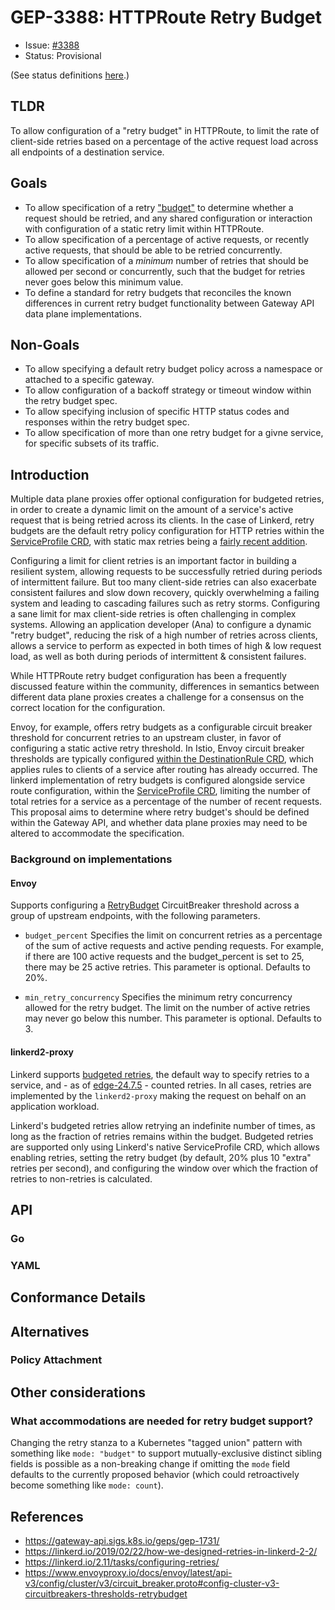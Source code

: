 # GEP-3388: HTTPRoute Retry Budget

* Issue: [#3388](https://github.com/kubernetes-sigs/gateway-api/issues/3388)
* Status: Provisional

(See status definitions [here](/geps/overview/#gep-states).)

## TLDR

To allow configuration of a "retry budget" in HTTPRoute, to limit the rate of
client-side retries based on a percentage of the active request load across all
endpoints of a destination service.

## Goals

* To allow specification of a retry
  ["budget"](https://finagle.github.io/blog/2016/02/08/retry-budgets/) to
  determine whether a request should be retried, and any shared configuration
  or interaction with configuration of a static retry limit within HTTPRoute.
* To allow specification of a percentage of active requests, or recently active
  requests, that should be able
  to be retried concurrently.
* To allow specification of a *minimum* number of retries that should be
  allowed per second or concurrently, such that the budget for retries never
  goes below this minimum value.
* To define a standard for retry budgets that reconciles the known
  differences in current retry budget functionality between Gateway API data
  plane implementations.

## Non-Goals

* To allow specifying a default retry budget policy across a namespace or attached to a specific gateway.
* To allow configuration of a backoff strategy or timeout window within the retry budget spec.
* To allow specifying inclusion of specific HTTP status codes and responses within the retry budget spec.
* To allow specification of more than one retry budget for a
  givne service, for specific subsets of its traffic.


## Introduction

Multiple data plane proxies offer optional configuration for budgeted retries,
in order to create a dynamic limit on the amount of a service's active request that is being retried across its clients. In the case of Linkerd, retry budgets
are the default retry policy configuration for HTTP retries within the [ServiceProfile CRD](https://linkerd.io/2.12/reference/service-profiles/), with static max
retries being a [fairly recent addition](https://linkerd.io/2024/08/13/announcing-linkerd-2.16/).

Configuring a limit for client retries is an important factor in building a
resilient system, allowing requests to be successfully retried during periods
of intermittent failure. But too many client-side retries can also exacerbate consistent
failures and slow down recovery, quickly overwhelming a failing
system and leading to cascading failures such as retry
storms. Configuring a sane
limit for max client-side retries is often challenging in complex
systems. Allowing an application developer (Ana) to configure a dynamic
"retry budget", reducing the risk of a high number of retries across clients,
allows a service to perform as expected in both times of high & low request
load, as well
as both during periods of intermittent & consistent failures.

While HTTPRoute retry budget configuration has been a frequently discussed
feature within the community, differences in semantics between different data
plane proxies
creates a challenge for a consensus on the correct location for the
configuration.

Envoy, for example, offers retry budgets as a configurable circuit breaker threshold
for concurrent retries to an upstream cluster, in favor of configuring a static
active retry threshold. In Istio, Envoy circuit breaker
thresholds are typically configured [within the DestinationRule
CRD](https://istio.io/latest/docs/reference/config/networking/destination-rule/#ConnectionPoolSettings-HTTPSettings),
which
applies rules to clients of a service after routing has already occurred.
The linkerd implementation of
retry budgets is configured alongside service route configuration, within the [ServiceProfile CRD](https://linkerd.io/2.12/reference/service-profiles/), limiting the number
of total retries for a service as a percentage of the number of recent requests.
This proposal aims to determine where retry budget's should be defined within the
Gateway API,
and whether data plane proxies may need to be altered to accommodate the
specification.

### Background on implementations

#### Envoy

Supports configuring a
[RetryBudget](https://www.envoyproxy.io/docs/envoy/latest/api-v3/config/cluster/v3/circuit_breaker.proto#envoy-v3-api-msg-config-cluster-v3-circuitbreakers-thresholds-retrybudget)
CircuitBreaker threshold across a group of upstream endpoints, with the following parameters.

* `budget_percent` Specifies the limit on concurrent retries as a percentage of the sum of active requests and active pending requests. For example, if there are 100 active requests and the budget_percent is set to 25, there may be 25 active retries. This parameter is optional. Defaults to 20%.

* `min_retry_concurrency` Specifies the minimum retry concurrency allowed for the retry budget. The limit on the number of active retries may never go below this number. This parameter is optional. Defaults to 3.

#### linkerd2-proxy

Linkerd supports [budgeted retries](https://linkerd.io/2.15/features/retries-and-timeouts/), the default way to specify retries to a service, and - as of [edge-24.7.5](https://github.com/linkerd/linkerd2/releases/tag/edge-24.7.5) - counted retries. In all cases, retries are implemented by the `linkerd2-proxy` making the request on behalf on an application workload.

Linkerd's budgeted retries allow retrying an indefinite number of times, as
long as the fraction of retries remains within the budget. Budgeted retries are
supported only using Linkerd's native ServiceProfile CRD, which allows enabling
retries, setting the retry budget (by default, 20% plus 10 "extra" retries per
second), and configuring the window over which the fraction of retries to
non-retries is calculated.

## API

### Go


### YAML

## Conformance Details


## Alternatives

### Policy Attachment

## Other considerations

### What accommodations are needed for retry budget support?

Changing the retry stanza to a Kubernetes "tagged union" pattern with something like `mode: "budget"` to support mutually-exclusive distinct sibling fields is possible as a non-breaking change if omitting the `mode` field defaults to the currently proposed behavior (which could retroactively become something like `mode: count`).

## References

* <https://gateway-api.sigs.k8s.io/geps/gep-1731/>
* <https://linkerd.io/2019/02/22/how-we-designed-retries-in-linkerd-2-2/>
* <https://linkerd.io/2.11/tasks/configuring-retries/>
* <https://www.envoyproxy.io/docs/envoy/latest/api-v3/config/cluster/v3/circuit_breaker.proto#config-cluster-v3-circuitbreakers-thresholds-retrybudget>
